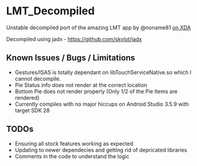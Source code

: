# LMT_Decompiled

Unstable decompiled port of the amazing LMT app by @noname81 [on XDA](https://forum.xda-developers.com/t/app-root-lmt-launcher-v2-9.1330150/page-545)

Decompiled using jadx - https://github.com/skylot/jadx

## Known Issues / Bugs / Limitations

- Gestures/ISAS is totally dependant on libTouchServiceNative.so which I cannot decompile.
- Pie Status info does not render at the correct location
- Bottom Pie does not render properly (Only 1/2 of the Pie Items are rendered)
- Currently compiles with no major hiccups on Android Studio 3.5.9 with target SDK 28

## TODOs
- Ensuring all stock features working as expected
- Updating to newer dependecies and getting rid of depricated libraries
- Comments in the code to understand the logic
